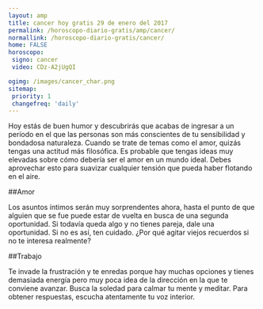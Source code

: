 ```yaml
---
layout: amp
title: cancer hoy gratis 29 de enero del 2017 
permalink: /horoscopo-diario-gratis/amp/cancer/
normallink: /horoscopo-diario-gratis/cancer/
home: FALSE
horoscopo:
 signo: cancer
 video: CDz-A2jUgQI

ogimg: /images/cancer_char.png
sitemap:
 priority: 1
 changefreq: 'daily'
---
```



Hoy estás de buen humor y descubrirás que acabas de ingresar a un período en el que las personas son más conscientes de tu sensibilidad y bondadosa naturaleza. Cuando se trate de temas como el amor, quizás tengas una actitud más filosófica. Es probable que tengas ideas muy elevadas sobre cómo debería ser el amor en un mundo ideal. Debes aprovechar esto para suavizar cualquier tensión que pueda haber flotando en el aire.

##Amor

Los asuntos íntimos serán muy sorprendentes ahora, hasta el punto de que alguien que se fue puede estar de vuelta en busca de una segunda oportunidad. Si todavía queda algo y no tienes pareja, dale una oportunidad. Si no es así, ten cuidado. ¿Por qué agitar viejos recuerdos si no te interesa realmente?

##Trabajo

Te invade la frustración y te enredas porque hay muchas opciones y tienes demasiada energía pero muy poca idea de la dirección en la que te conviene avanzar. Busca la soledad para calmar tu mente y meditar. Para obtener respuestas, escucha atentamente tu voz interior.